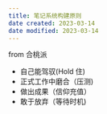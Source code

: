 ```yaml
---
title: 笔记系统构建原则
date created: 2023-03-14
date modified: 2023-03-14
---
```


from 合桃派

- 自己能驾驭(Hold 住)
- 正式工作中磨合（压测)
- 做出成果（信仰充值）
- 敢于放弃（等待时机)
